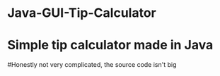 # Java-GUI-Tip-Calculator
# 
# Simple tip calculator made in Java
#Honestly not very complicated, the source code isn't big
